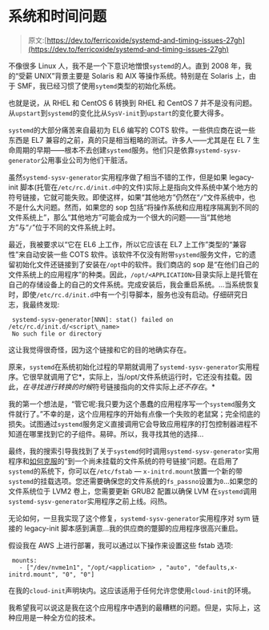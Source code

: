 # 系统和时间问题

> 原文:[https://dev.to/ferricoxide/systemd-and-timing-issues-27gh](https://dev.to/ferricoxide/systemd-and-timing-issues-27gh)

不像很多 Linux 人，我不是一个下意识地憎恨`systemd`的人。直到 2008 年，我的“受薪 UNIX”背景主要是 Solaris 和 AIX 等操作系统。特别是在 Solaris 上，由于 SMF，我已经习惯了使用`sytemd`类型的初始化系统。

也就是说，从 RHEL 和 CentOS 6 转换到 RHEL 和 CentOS 7 并不是没有问题。从`upstart`到`systemd`的变化比从`SysV-init`到`upstart`的变化要大得多。

`systemd`的大部分痛苦来自最初为 EL6 编写的 COTS 软件。一些供应商在说一些东西是 EL7 兼容的之前，真的只是相当粗略的测试。许多人——尤其是在 EL 7 生命周期的早期——根本不去创建`systemd`服务。他们只是依靠`systemd-sysv-generator`公用事业公司为他们干脏活。

虽然`systemd-sysv-generator`实用程序做了相当不错的工作，但是如果 legacy-init 脚本(托管在`/etc/rc.d/init.d`中的文件)实际上是指向文件系统中某个地方的符号链接，它就可能失败。即使这样，如果“其他地方”仍然在“`/`”文件系统中，也不是什么大问题。然而，如果您的 sop 包括“将操作系统和应用程序隔离到不同的文件系统上”，那么“其他地方”可能会成为一个很大的问题——当“其他地方”与“`/`”位于不同的文件系统上时。

最近，我被要求以“它在 EL6 上工作，所以它应该在 EL7 上工作”类型的“兼容性”来自动安装一些 COTS 软件。该软件不仅没有附带`systemd`服务文件，它的遗留初始化文件还链接到了安装在`/opt`中的软件。我们商店的 sop 是“在他们自己的文件系统上的应用程序”的种类。因此，`/opt/<APPLICATION>`目录实际上是托管在自己的存储设备上的自己的文件系统。完成安装后，我会重启系统。...当系统恢复时，即使`/etc/rc.d/init.d`中有一个引导脚本，服务也没有启动。仔细研究日志，我最终发现:

```
 systemd-sysv-generator[NNN]: stat() failed on /etc/rc.d/init.d/<script\_name>
 No such file or directory 
```

这让我觉得很奇怪，因为这个链接和它的目的地确实存在。

原来，`systemd`在系统初始化过程的早期就调用了`systemd-sysv-generator`实用程序。它很早就调用了它*，实际上，当/opt/文件系统运行时，它还没有挂载。因此，*在寻找进行转换的时候*符号链接指向的文件实际上*还不存在*。*

我的第一个想法是，“管它呢:我只要为这个愚蠢的应用程序写一个`systemd`服务文件就行了。”不幸的是，这个应用程序的开始有点像一个失败的老鼠窝；完全彻底的损失。试图通过`systemd`服务定义直接调用它会导致应用程序的打包控制器进程不知道在哪里找到它的子组件。易碎。所以，我寻找其他的选择...

最终，我的搜索引导我找到了关于`systemd`何时调用`systemd-sysv-generator`实用程序和[如何克服](https://access.redhat.com/solutions/3094591)的“到一个尚未挂载的文件系统的符号链接”问题。在启用了`systemd`的系统下，你可以在`/etc/fstab` — `x-initrd.mount`放置一个新的带`systemd`的挂载选项。您还需要确保您的文件系统的`fs_passno`设置为`0`...如果您的文件系统位于 LVM2 卷上，您需要更新 GRUB2 配置以确保 LVM 在`systemd`调用`systemd-sysv-generator`实用程序之前上线。闷热。

无论如何，一旦我实现了这个修复，`systemd-sysv-generator`实用程序对 sym 链接的 legacy-init 脚本感到满意...我的供应商的蹩脚的应用程序很高兴重启。

假设我在 AWS 上进行部署，我可以通过以下操作来设置这些 fstab 选项:

```
 mounts:
   - ["/dev/nvme1n1", "/opt/<application> , "auto", "defaults,x-initrd.mount", "0", "0"] 
```

在我的`cloud-init`声明块内。这应该适用于任何允许您使用`cloud-init`的环境。

我希望我可以说这是我在这个应用程序中遇到的最糟糕的问题。但是，实际上，这种应用是一种全方位的技术。